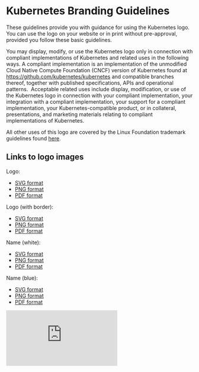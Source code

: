 # Kubernetes Branding Guidelines

These guidelines provide you with guidance for using the Kubernetes logo. You
can use the logo on your website or in print without pre-approval, provided you
follow these basic guidelines.

You may display, modify, or use the Kubernetes logo only in connection with
compliant implementations of Kubernetes and related uses in the following ways.
A compliant implementation is an implementation of the unmodified Cloud Native
Compute Foundation (CNCF)
version of Kubernetes found at https://github.com/kubernetes/kubernetes and
compatible branches thereof, together with published specifications, APIs and
operational patterns.  Acceptable related uses include display, modification,
or use of the Kubernetes logo in connection with your compliant implementation,
your integration with a compliant implementation, your support for a compliant
implementation, your Kubernetes-compatible product, or in collateral,
presentations, and marketing materials relating to compliant implementations of
Kubernetes.

All other uses of this logo are covered by the Linux Foundation trademark
guidelines found [here](https://linuxfoundation.org/trademark-usage).

## Links to logo images
Logo:
   * [SVG format](https://github.com/kubernetes/kubernetes/raw/master/logo/logo.svg)
   * [PNG format](https://github.com/kubernetes/kubernetes/raw/master/logo/logo.png)
   * [PDF format](https://github.com/kubernetes/kubernetes/raw/master/logo/logo.pdf)

Logo (with border):
   * [SVG format](https://github.com/kubernetes/kubernetes/raw/master/logo/logo_with_border.svg)
   * [PNG format](https://github.com/kubernetes/kubernetes/raw/master/logo/logo_with_border.png)
   * [PDF format](https://github.com/kubernetes/kubernetes/raw/master/logo/logo_with_border.pdf)

Name (white):
   * [SVG format](https://github.com/kubernetes/kubernetes/raw/master/logo/name_white.svg)
   * [PNG format](https://github.com/kubernetes/kubernetes/raw/master/logo/name_white.png)
   * [PDF format](https://github.com/kubernetes/kubernetes/raw/master/logo/name_white.pdf)

Name (blue):
   * [SVG format](https://github.com/kubernetes/kubernetes/raw/master/logo/name_blue.svg)
   * [PNG format](https://github.com/kubernetes/kubernetes/raw/master/logo/name_blue.png)
   * [PDF format](https://github.com/kubernetes/kubernetes/raw/master/logo/name_blue.pdf)


[![Analytics](https://kubernetes-site.appspot.com/UA-36037335-10/GitHub/logo/usage_guidelines.md?pixel)]()
